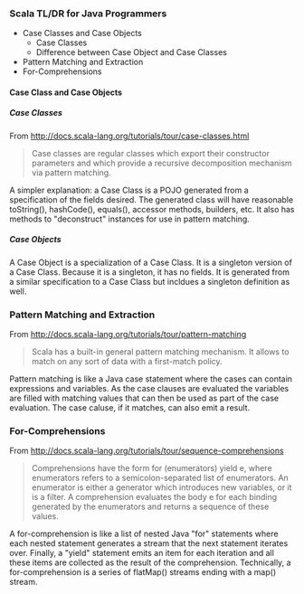 ### Scala TL/DR for Java Programmers

* Case Classes and Case Objects
  * Case Classes
  * Difference between Case Object and Case Classes
* Pattern Matching and Extraction
* For-Comprehensions

#### Case Class and Case Objects

##### Case Classes

From http://docs.scala-lang.org/tutorials/tour/case-classes.html

> Case classes are regular classes which export their constructor parameters and which provide a recursive decomposition mechanism via pattern matching.

A simpler explanation: a Case Class is a POJO generated from a specification of the fields desired. The generated class will have reasonable toString(), hashCode(), equals(), accessor methods, builders, etc. It also has methods to "deconstruct" instances for use in pattern matching.

##### Case Objects

A Case Object is a specialization of a Case Class. It is a singleton version of a Case Class. Because it is a singleton, it has no fields. It is generated from a similar specification to a Case Class but incldues a singleton definition as well.

### Pattern Matching and Extraction

From http://docs.scala-lang.org/tutorials/tour/pattern-matching

> Scala has a built-in general pattern matching mechanism. It allows to match on any sort of data with a first-match policy.

Pattern matching is like a Java case statement where the cases can contain expressions and variables. As the case clauses are evaluated the variables are filled with matching values that can then be used as part of the case evaluation. The case caluse, if it matches, can also emit a result.

### For-Comprehensions

From http://docs.scala-lang.org/tutorials/tour/sequence-comprehensions

> Comprehensions have the form for (enumerators) yield e, where enumerators refers to a semicolon-separated list of enumerators. An enumerator is either a generator which introduces new variables, or it is a filter. A comprehension evaluates the body e for each binding generated by the enumerators and returns a sequence of these values.

A for-comprehension is like a list of nested Java "for" statements where each nested statement generates a stream that the next statement iterates over. Finally, a "yield" statement emits an item for each iteration and all these items are collected as the result of the comprehension. Technically, a for-comprehension is a series of flatMap() streams ending with a map() stream.
